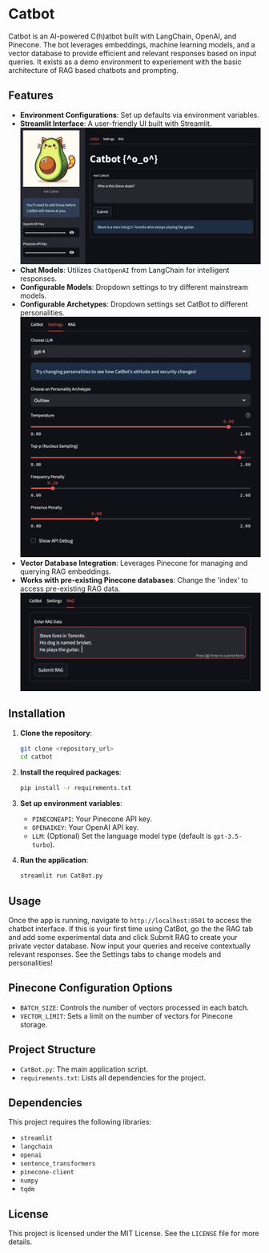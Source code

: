 # Catbot

Catbot is an AI-powered C(h)atbot built with LangChain, OpenAI, and Pinecone. The bot leverages embeddings, machine learning models, and a vector database to provide efficient and relevant responses based on input queries.  It exists as a demo environment to experiement with the basic architecture of RAG based chatbots and prompting.

## Features
- **Environment Configurations**: Set up defaults via environment variables.
- **Streamlit Interface**: A user-friendly UI built with Streamlit.
![Alt Text](images/CatBotChat.png)
- **Chat Models**: Utilizes `ChatOpenAI` from LangChain for intelligent responses.
- **Configurable Models**: Dropdown settings to try different mainstream models.
- **Configurable Archetypes**: Dropdown settings set CatBot to different personalities.
![Alt Text](images/CatBotSettings.png)
- **Vector Database Integration**: Leverages Pinecone for managing and querying RAG embeddings.
- **Works with pre-existing Pinecone databases**: Change the 'index' to access pre-existing RAG data.
![Alt Text](images/RAGData.png)

## Installation

1. **Clone the repository**:
    ```bash
    git clone <repository_url>
    cd catbot
    ```

2. **Install the required packages**:
    ```bash
    pip install -r requirements.txt
    ```

3. **Set up environment variables**:
   - `PINECONEAPI`: Your Pinecone API key.
   - `OPENAIKEY`: Your OpenAI API key.
   - `LLM`: (Optional) Set the language model type (default is `gpt-3.5-turbo`).

4. **Run the application**:
    ```bash
    streamlit run CatBot.py
    ```

## Usage

Once the app is running, navigate to `http://localhost:8501` to access the chatbot interface. If this is your first time using CatBot, go the the RAG tab and add some experimental data and click Submit RAG to create your private vector database.  Now input your queries and receive contextually relevant responses. See the Settings tabs to change models and personalities!

## Pinecone Configuration Options

- `BATCH_SIZE`: Controls the number of vectors processed in each batch.
- `VECTOR_LIMIT`: Sets a limit on the number of vectors for Pinecone storage.

## Project Structure

- `CatBot.py`: The main application script.
- `requirements.txt`: Lists all dependencies for the project.

## Dependencies

This project requires the following libraries:

- `streamlit`
- `langchain`
- `openai`
- `sentence_transformers`
- `pinecone-client`
- `numpy`
- `tqdm`

## License

This project is licensed under the MIT License. See the `LICENSE` file for more details.
